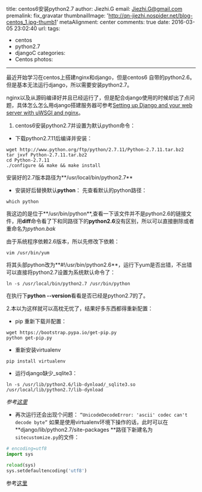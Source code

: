 title: centos6安装python2.7
author: Jiezhi.G
email: Jiezhi.G@gmail.com
premalink: fix_gravatar
thumbnailImage: 'http://qn-jiezhi.nospider.net/blog-centos_1.jpg-thumb1'
metaAlignment: center
comments: true
date: 2016-03-05 23:02:40
url:
tags:
- centos
- python2.7
- djangoC
categories:
- Centos
photos:
---
最近开始学习在centos上搭建nginx和django，但是centos6 自带的python2.6。但是基本无法运行django，所以需要安装python2.7。
<!--more-->

nginx以及从源码编译好并且已经运行了，但是配合django使用的时候却出了点问题，具体怎么怎么用django搭建服务器可参考[Setting up Django and your web server with uWSGI and nginx](http://uwsgi-docs.readthedocs.org/en/latest/tutorials/Django_and_nginx.html)。

1. centos6安装python2.7并设置为默认python命令：
* 下载python2.7.11后编译并安装：
```shell
wget http://www.python.org/ftp/python/2.7.11/Python-2.7.11.tar.bz2
tar jxvf Python-2.7.11.tar.bz2
cd Python-2.7.11
./configure && make && make install
```
安装好的2.7版本路径为**/usr/local/bin/python2.7**

* 安装好后替换默认**python**：
先查看默认的python路径：
```shell
which python
```
我这边的是位于**/usr/bin/python**,查看一下该文件并不是python2.6的链接文件，用**diff**命令看了下和同路径下的**python2.6**没有区别，所以可以直接删除或者重命名为*python.bak*

由于系统程序依赖2.6版本，所以先修改下依赖：
```shell
vim /usr/bin/yum
```
将其头部python改为**#!/usr/bin/python2.6**，运行下yum是否出错，不出错可以直接将python2.7设置为系统默认命令了：
```shell
ln -s /usr/local/bin/python2.7 /usr/bin/python
```
在执行下**python --version**看看是否已经是python2.7的了。


2.本以为这样就可以高枕无忧了，结果好多东西都得重新配置：
* pip
重新下载并配置：
```shell
wget https://bootstrap.pypa.io/get-pip.py
python get-pip.py
```
* 重新安装virtualenv
```shell
pip install virtualenv
```

* 运行django缺少_sqlite3：
```shell
ln -s /usr/lib/python2.6/lib-dynload/_sqlite3.so /usr/local/lib/python2.7/lib-dynload
```
*参考[这里](http://stackoverflow.com/questions/11394013/problems-with-python-2-7-3-on-centos-with-sqlite3-module)*

* 再次运行还会出现个问题：
`“UnicodeDecodeError: 'ascii' codec can't decode byte”`
如果是使用virtualenv环境下操作的话，此时可以在**django/lib/python2.7/site-packages
**路径下新建名为`sitecustomize.py`的文件：
```python
# encoding=utf8  
import sys  

reload(sys)  
sys.setdefaultencoding('utf8')
```
参考[这里](http://stackoverflow.com/questions/21129020/how-to-fix-unicodedecodeerror-ascii-codec-cant-decode-byte)
